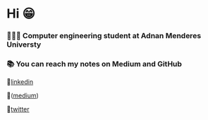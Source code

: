 # Hi  😁

### 👩🏻‍💻 Computer engineering student at Adnan Menderes Universty

### 📚 You can reach my notes on Medium and GitHub



🔗[linkedin](https://www.linkedin.com/in/gokcesoylu/)

🔗([medium](https://medium.com/@gokceesoylu)) 

🔗[twitter](https://twitter.com/gokcee_soylu) 




    








